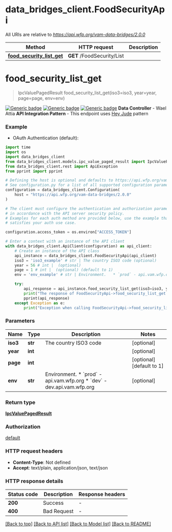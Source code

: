 # data_bridges_client.FoodSecurityApi

All URIs are relative to *https://api.wfp.org/vam-data-bridges/2.0.0*

Method | HTTP request | Description
------------- | ------------- | -------------
[**food_security_list_get**](FoodSecurityApi.md#food_security_list_get) | **GET** /FoodSecurity/List | 


# **food_security_list_get**
> IpcValuePagedResult food_security_list_get(iso3=iso3, year=year, page=page, env=env)



  [![Generic badge](https://img.shields.io/badge/Maturity%20Level-Production%20Ready-green)]()  [![Generic badge](https://img.shields.io/badge/Access%20Policy-Open-green)]()  [![Generic badge](https://img.shields.io/badge/Data%20Classification-Public-green)]()      **Data Controller** - Wael Attia  **API Integration Pattern** - This endpoint uses [Hey Jude](https://docs.api.wfp.org/providers/#api-patterns) pattern

### Example

* OAuth Authentication (default):

```python
import time
import os
import data_bridges_client
from data_bridges_client.models.ipc_value_paged_result import IpcValuePagedResult
from data_bridges_client.rest import ApiException
from pprint import pprint

# Defining the host is optional and defaults to https://api.wfp.org/vam-data-bridges/2.0.0
# See configuration.py for a list of all supported configuration parameters.
configuration = data_bridges_client.Configuration(
    host = "https://api.wfp.org/vam-data-bridges/2.0.0"
)

# The client must configure the authentication and authorization parameters
# in accordance with the API server security policy.
# Examples for each auth method are provided below, use the example that
# satisfies your auth use case.

configuration.access_token = os.environ["ACCESS_TOKEN"]

# Enter a context with an instance of the API client
with data_bridges_client.ApiClient(configuration) as api_client:
    # Create an instance of the API class
    api_instance = data_bridges_client.FoodSecurityApi(api_client)
    iso3 = 'iso3_example' # str | The country ISO3 code (optional)
    year = 56 # int |  (optional)
    page = 1 # int |  (optional) (default to 1)
    env = 'env_example' # str | Environment.   * `prod` - api.vam.wfp.org   * `dev` - dev.api.vam.wfp.org (optional)

    try:
        api_response = api_instance.food_security_list_get(iso3=iso3, year=year, page=page, env=env)
        print("The response of FoodSecurityApi->food_security_list_get:\n")
        pprint(api_response)
    except Exception as e:
        print("Exception when calling FoodSecurityApi->food_security_list_get: %s\n" % e)
```



### Parameters


Name | Type | Description  | Notes
------------- | ------------- | ------------- | -------------
 **iso3** | **str**| The country ISO3 code | [optional] 
 **year** | **int**|  | [optional] 
 **page** | **int**|  | [optional] [default to 1]
 **env** | **str**| Environment.   * &#x60;prod&#x60; - api.vam.wfp.org   * &#x60;dev&#x60; - dev.api.vam.wfp.org | [optional] 

### Return type

[**IpcValuePagedResult**](IpcValuePagedResult.md)

### Authorization

[default](../README.md#default)

### HTTP request headers

 - **Content-Type**: Not defined
 - **Accept**: text/plain, application/json, text/json

### HTTP response details

| Status code | Description | Response headers |
|-------------|-------------|------------------|
**200** | Success |  -  |
**400** | Bad Request |  -  |

[[Back to top]](#) [[Back to API list]](../README.md#documentation-for-api-endpoints) [[Back to Model list]](../README.md#documentation-for-models) [[Back to README]](../README.md)

